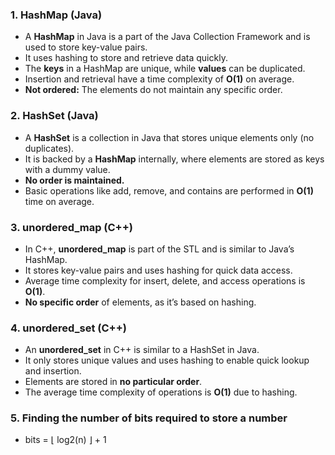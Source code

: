 
### 1. **HashMap (Java)**
   - A **HashMap** in Java is a part of the Java Collection Framework and is used to store key-value pairs.
   - It uses hashing to store and retrieve data quickly.
   - The **keys** in a HashMap are unique, while **values** can be duplicated.
   - Insertion and retrieval have a time complexity of **O(1)** on average.
   - **Not ordered:** The elements do not maintain any specific order.

### 2. **HashSet (Java)**
   - A **HashSet** is a collection in Java that stores unique elements only (no duplicates).
   - It is backed by a **HashMap** internally, where elements are stored as keys with a dummy value.
   - **No order is maintained.**
   - Basic operations like add, remove, and contains are performed in **O(1)** time on average.

### 3. **unordered_map (C++)**
   - In C++, **unordered_map** is part of the STL and is similar to Java’s HashMap.
   - It stores key-value pairs and uses hashing for quick data access.
   - Average time complexity for insert, delete, and access operations is **O(1)**.
   - **No specific order** of elements, as it’s based on hashing.

### 4. **unordered_set (C++)**
   - An **unordered_set** in C++ is similar to a HashSet in Java.
   - It only stores unique values and uses hashing to enable quick lookup and insertion.
   - Elements are stored in **no particular order**.
   - The average time complexity of operations is **O(1)** due to hashing.

### 5. **Finding the number of bits required to store a number**
   - bits = ⌊ log2(n) ⌋ + 1

